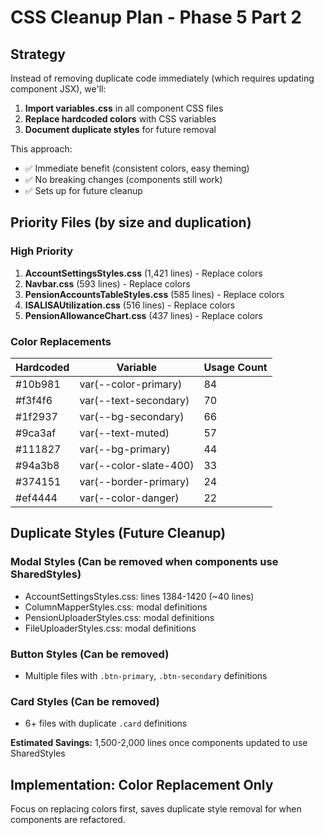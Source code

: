 # CSS Cleanup Plan - Phase 5 Part 2

## Strategy

Instead of removing duplicate code immediately (which requires updating component JSX), we'll:
1. **Import variables.css** in all component CSS files
2. **Replace hardcoded colors** with CSS variables
3. **Document duplicate styles** for future removal

This approach:
- ✅ Immediate benefit (consistent colors, easy theming)
- ✅ No breaking changes (components still work)
- ✅ Sets up for future cleanup

## Priority Files (by size and duplication)

### High Priority
1. **AccountSettingsStyles.css** (1,421 lines) - Replace colors
2. **Navbar.css** (593 lines) - Replace colors
3. **PensionAccountsTableStyles.css** (585 lines) - Replace colors  
4. **ISALISAUtilization.css** (516 lines) - Replace colors
5. **PensionAllowanceChart.css** (437 lines) - Replace colors

### Color Replacements

| Hardcoded | Variable | Usage Count |
|-----------|----------|-------------|
| #10b981 | var(--color-primary) | 84 |
| #f3f4f6 | var(--text-secondary) | 70 |
| #1f2937 | var(--bg-secondary) | 66 |
| #9ca3af | var(--text-muted) | 57 |
| #111827 | var(--bg-primary) | 44 |
| #94a3b8 | var(--color-slate-400) | 33 |
| #374151 | var(--border-primary) | 24 |
| #ef4444 | var(--color-danger) | 22 |

## Duplicate Styles (Future Cleanup)

### Modal Styles (Can be removed when components use SharedStyles)
- AccountSettingsStyles.css: lines 1384-1420 (~40 lines)
- ColumnMapperStyles.css: modal definitions
- PensionUploaderStyles.css: modal definitions
- FileUploaderStyles.css: modal definitions

### Button Styles (Can be removed)
- Multiple files with `.btn-primary`, `.btn-secondary` definitions

### Card Styles (Can be removed)
- 6+ files with duplicate `.card` definitions

**Estimated Savings:** 1,500-2,000 lines once components updated to use SharedStyles

## Implementation: Color Replacement Only

Focus on replacing colors first, saves duplicate style removal for when components are refactored.

